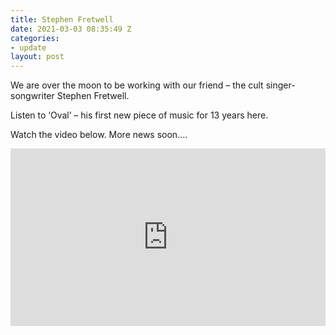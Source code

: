 ```yaml
---
title: Stephen Fretwell
date: 2021-03-03 08:35:49 Z
categories:
- update
layout: post
---
```


We are over the moon to be working with our friend – the cult singer-songwriter Stephen Fretwell.

Listen to ‘Oval’ – his first new piece of music for 13 years here.

Watch the video below. More news soon….
 
<style>.embed-container { position: relative; padding-bottom: 56.25%; height: 0; overflow: hidden; max-width: 100%; } .embed-container iframe, .embed-container object, .embed-container embed { position: absolute; top: 0; left: 0; width: 100%; height: 100%; }</style><div class='embed-container'><iframe src='https://www.youtube.com/embed/i8XgzG6Gkn4' frameborder='0' allowfullscreen></iframe></div>
<p> </p>
